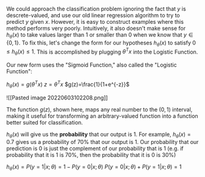We could approach the classification problem ignoring the fact that $y$ is descrete-valued, and use our old linear regression algorithm to try to predict $y$ given $x$. However, it is easy to construct examples where this method performs very poorly. Intuitively, it also doesn't make sense for $h_\theta(x)$ to take values larger than $1$ or smaller than $0$ when we know that $y\in\{0,1\}$. To fix this, let's change the form for our hypotheses $h_\theta(x)$ to satisfy $0\le h_\theta(x)\le1$. This is accomplished by plugging $\theta^Tx$ into the Logistic Function.

Our new form uses the "Sigmoid Function," also called the "Logistic Function":

$h_\theta(x)=g(\theta^Tx)$
$z=\theta^Tx$
$g(z)=\frac{1}{1+e^{-z}}$

![[Pasted image 20220603102208.png]]

The function $g(z)$, shown here, maps any real number to the $(0,1)$ interval, making it useful for transforming an arbitrary-valued function into a function better suited for classification.

$h_\theta(x)$ will give us the **probability** that our output is $1$. For example, $h_\theta(x)=0.7$ gives us a probability of $70\%$ that our output is $1$. Our probability that our prediction is $0$ is just the complement of our probability that is $1$ (e.g. if probability that it is $1$ is $70\%$, then the probability that it is $0$ is $30\%$)

$h_\theta(x)=P(y=1|x;\theta)=1-P(y=0|x;\theta)$
$P(y=0|x;\theta)+P(y=1|x;\theta)=1$

